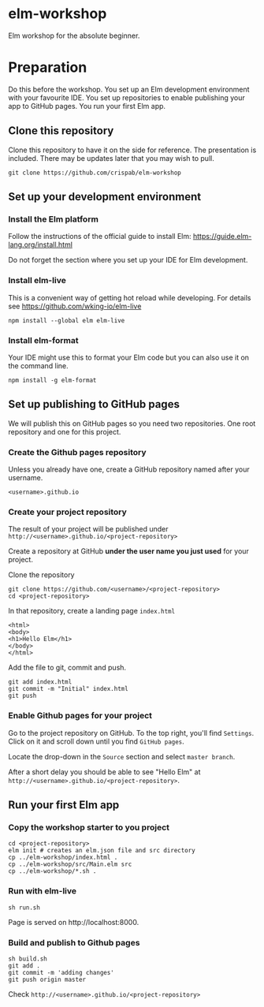 # elm-workshop
Elm workshop for the absolute beginner.

# Preparation

Do this before the workshop. You set up an Elm development environment with 
your favourite IDE. 
You set up repositories to enable publishing your app to GitHub pages.
You run your first Elm app.

## Clone this repository

Clone this repository to have it on the side for reference. The presentation 
is included. There may be updates later that you may wish to pull.

```
git clone https://github.com/crispab/elm-workshop
```
## Set up your development environment

### Install the Elm platform

Follow the instructions of the official guide to install 
Elm: https://guide.elm-lang.org/install.html

Do not forget the section where you set up your IDE for Elm development. 

### Install elm-live

This is a convenient way of getting hot reload while 
developing. For details see https://github.com/wking-io/elm-live

`npm install --global elm elm-live` 

### Install elm-format

Your IDE might use this to format your Elm code but you can also use it 
on the command line. 

`npm install -g elm-format`

## Set up publishing to GitHub pages

We will publish this on GitHub pages so you need two repositories.
One root repository and one for this project.

### Create the Github pages repository

Unless you already have one, create a GitHub repository named
after your username.

`<username>.github.io`

### Create your project repository

The result of your project will be published under 
`http://<username>.github.io/<project-repository>`

Create a repository at GitHub **under the user name you just used** 
for your project. 

Clone the repository
```
git clone https://github.com/<username>/<project-repository>
cd <project-repository>
```

In that repository, create a landing page `index.html`
```
<html>
<body>
<h1>Hello Elm</h1>
</body>
</html>
```
Add the file to git, commit and push.

```
git add index.html
git commit -m "Initial" index.html
git push
```

### Enable Github pages for your project

Go to the project repository on GitHub. 
To the top right, you'll find `Settings`.
Click on it and scroll down until you find `GitHub pages`. 

Locate the drop-down in the `Source` section and select
`master branch`.

After a short delay you should be able to see "Hello Elm"
at `http://<username>.github.io/<project-repository>`.


## Run your first Elm app

### Copy the workshop starter to you project

```
cd <project-repository>
elm init # creates an elm.json file and src directory
cp ../elm-workshop/index.html .
cp ../elm-workshop/src/Main.elm src
cp ../elm-workshop/*.sh .
```
### Run with elm-live

`sh run.sh`

Page is served on http://localhost:8000.

### Build and publish to Github pages
```
sh build.sh
git add .
git commit -m 'adding changes'
git push origin master
```
Check `http://<username>.github.io/<project-repository>`


